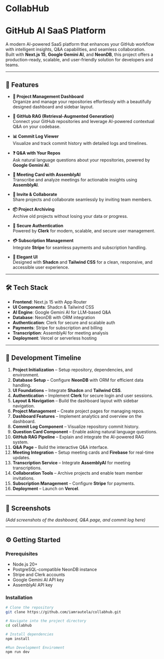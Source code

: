 # CollabHub
# GitHub AI SaaS Platform

A modern AI-powered SaaS platform that enhances your GitHub workflow with intelligent insights, Q&A capabilities, and seamless collaboration.  
Built with **Next.js 15**, **Google Gemini AI**, and **NeonDB**, this project offers a production-ready, scalable, and user-friendly solution for developers and teams.

---

## 🚀 Features

- **📂 Project Management Dashboard**  
  Organize and manage your repositories effortlessly with a beautifully designed dashboard and sidebar layout.

- **🤖 GitHub RAG (Retrieval-Augmented Generation)**  
  Connect your GitHub repositories and leverage AI-powered contextual Q&A on your codebase.

- **📊 Commit Log Viewer**  
  Visualize and track commit history with detailed logs and timelines.

- **❓ Q&A with Your Repos**  
  Ask natural language questions about your repositories, powered by **Google Gemini AI**.

- **🎥 Meeting Card with AssemblyAI**  
  Transcribe and analyze meetings for actionable insights using **AssemblyAI**.

- **📨 Invite & Collaborate**  
  Share projects and collaborate seamlessly by inviting team members.

- **📦 Project Archiving**  
  Archive old projects without losing your data or progress.

- **🔐 Secure Authentication**  
  Powered by **Clerk** for modern, scalable, and secure user management.

- **💳 Subscription Management**  
  Integrate **Stripe** for seamless payments and subscription handling.

- **🎨 Elegant UI**  
  Designed with **Shadcn** and **Tailwind CSS** for a clean, responsive, and accessible user experience.

---

## 🛠️ Tech Stack

- **Frontend**: Next.js 15 with App Router  
- **UI Components**: Shadcn & Tailwind CSS
- **AI Engine**: Google Gemini AI for LLM-based Q&A  
- **Database**: NeonDB with ORM integration  
- **Authentication**: Clerk for secure and scalable auth  
- **Payments**: Stripe for subscription and billing  
- **Transcription**: AssemblyAI for meeting analysis  
- **Deployment**: Vercel or serverless hosting

---

## 📅 Development Timeline

1. **Project Initialization** – Setup repository, dependencies, and environment.
2. **Database Setup** – Configure **NeonDB** with ORM for efficient data handling.
3. **UI Foundations** – Integrate **Shadcn** and **Tailwind CSS**.
4. **Authentication** – Implement **Clerk** for secure login and user sessions.
5. **Layout & Navigation** – Build the dashboard layout with sidebar navigation.
6. **Project Management** – Create project pages for managing repos.
7. **Dashboard Features** – Implement analytics and overview on the dashboard.
8. **Commit Log Component** – Visualize repository commit history.
9. **Question Card Component** – Enable asking natural language questions.
10. **GitHub RAG Pipeline** – Explain and integrate the AI-powered RAG system.
11. **Q&A Page** – Build the interactive Q&A interface.
12. **Meeting Integration** – Setup meeting cards and **Firebase** for real-time updates.
13. **Transcription Service** – Integrate **AssemblyAI** for meeting transcriptions.
14. **Collaboration Tools** – Archive projects and enable team member invitations.
15. **Subscription Management** – Configure **Stripe** for payments.
16. **Deployment** – Launch on **Vercel**.

---

## 📸 Screenshots

*(Add screenshots of the dashboard, Q&A page, and commit log here)*

---

## ⚙️ Getting Started

### Prerequisites

- Node.js 20+
- PostgreSQL-compatible NeonDB instance
- Stripe and Clerk accounts
- Google Gemini AI API key
- AssemblyAI API key

### Installation

```bash
# Clone the repository
git clone https://github.com/iamrautela/collabhub.git

# Navigate into the project directory
cd collabhub

# Install dependencies
npm install

#Run Development Enviroment
npm run dev

